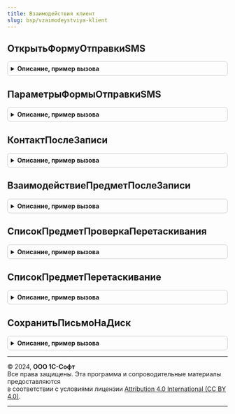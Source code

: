 ```yaml
---
title: Взаимодействия клиент
slug: bsp/vzaimodeystviya-klient
---
```



## ОткрытьФормуОтправкиSMS
<details style="margin: 1em 0; padding: 0.5em; border: 1px solid #ccc; border-radius: 6px;">

<summary style="font-weight: bold; cursor: pointer;">Описание, пример вызова</summary>

```bsl

// Открывает форму нового документа "Сообщение SMS" с переданными параметрами.
//
// Параметры:
//   ПараметрыФормы - см. ВзаимодействияКлиент.ПараметрыФормыОтправкиSMS.
//   УдалитьТекст                - Строка - не используется.
//   УдалитьПредмет              - ЛюбаяСсылка - не используется.
//   УдалитьОтправлятьВТранслите - Булево - не используется.
//
Процедура ОткрытьФормуОтправкиSMS(Знач ПараметрыФормы = Неопределено, Экспорт
```

Пример вызова
```bsl
ВзаимодействияКлиент.ОткрытьФормуОтправкиSMS(ПараметрыФормы, );
```
</details>

## ПараметрыФормыОтправкиSMS
<details style="margin: 1em 0; padding: 0.5em; border: 1px solid #ccc; border-radius: 6px;">

<summary style="font-weight: bold; cursor: pointer;">Описание, пример вызова</summary>

```bsl

// Возвращает параметры для передачи в ВзаимодействияКлиент.ОткрытьФормуОтправкиSMS.
//
// Возвращаемое значение:
//  Структура:
//   * Адресаты             - Строка
//                          - СписокЗначений
//                          - Массив - список получателей письма.
//   * Текст                - Строка - текст письма.
//   * Предмет              - ЛюбаяСсылка - предмет письма.
//   * ОтправлятьВТранслите - Булево - признак того, что сообщение при отправке должно быть преобразовано в латинские
//                                     символы.
//
Функция ПараметрыФормыОтправкиSMS() Экспорт
```

Пример вызова
```bsl
Результат = ВзаимодействияКлиент.ПараметрыФормыОтправкиSMS() 
```
</details>

## КонтактПослеЗаписи
<details style="margin: 1em 0; padding: 0.5em; border: 1px solid #ccc; border-radius: 6px;">

<summary style="font-weight: bold; cursor: pointer;">Описание, пример вызова</summary>

```bsl

// Обработчик для события формы ПослеЗаписиНаСервере. Вызывается для контакта.
//
// Параметры:
//  Форма                          - ФормаКлиентскогоПриложения - форма, для которой обрабатывается событие.
//  Объект                         - ДанныеФормыКоллекция - данные объекта хранимые в форме.
//  ПараметрыЗаписи                - Структура - структура, в которую добавляются параметры, которые потом будут
//                                               посланы с оповещением.
//  ИмяОбъектаОтправителяСообщения - Строка - имя объекта метаданных, для формы которого обрабатывается событие.
//  ПосылатьОповещение  - Булево   - признак необходимости отправки оповещения из этой процедуры.
//
Процедура КонтактПослеЗаписи(Форма,Объект,ПараметрыЗаписи,ИмяОбъектаОтправителяСообщения,ПосылатьОповещение = Истина) Экспорт
```

Пример вызова
```bsl
ВзаимодействияКлиент.КонтактПослеЗаписи(Форма, Объект, ПараметрыЗаписи, ИмяОбъектаОтправителяСообщения, ПосылатьОповещение);
```
</details>

## ВзаимодействиеПредметПослеЗаписи
<details style="margin: 1em 0; padding: 0.5em; border: 1px solid #ccc; border-radius: 6px;">

<summary style="font-weight: bold; cursor: pointer;">Описание, пример вызова</summary>

```bsl

// Обработчик для события формы ПослеЗаписиНаСервере. Вызывается для взаимодействия или предмета взаимодействия.
//
// Параметры:
//  Форма                          - ФормаКлиентскогоПриложения - форма, для которой обрабатывается событие.
//  Объект                         - ОпределяемыйТип.ПредметВзаимодействия - данные объекта хранимые в форме.
//  ПараметрыЗаписи                - Структура - структура, в которую добавляются параметры, которые потом будут
//                                               посланы с оповещением.
//  ИмяОбъектаОтправителяСообщения - Строка - имя объекта метаданных, для формы которого обрабатывается событие.
//  ПосылатьОповещение  - Булево   - признак необходимости отправки оповещения из этой процедуры.
//
Процедура ВзаимодействиеПредметПослеЗаписи(Форма,Объект,ПараметрыЗаписи,ИмяОбъектаОтправителяСообщения = "",ПосылатьОповещение = Истина) Экспорт
```

Пример вызова
```bsl
ВзаимодействияКлиент.ВзаимодействиеПредметПослеЗаписи(Форма, Объект, ПараметрыЗаписи, ИмяОбъектаОтправителяСообщения, ПосылатьОповещение);
```
</details>

## СписокПредметПроверкаПеретаскивания
<details style="margin: 1em 0; padding: 0.5em; border: 1px solid #ccc; border-radius: 6px;">

<summary style="font-weight: bold; cursor: pointer;">Описание, пример вызова</summary>

```bsl

// Обработчик для события формы ПроверкаПеретаскивания. Вызывается для списка предметов при перетаскивании в него взаимодействий.
//
// Параметры:
//  Элемент                   - ТаблицаФормы - таблица, для которой обрабатывается событие.
//  ПараметрыПеретаскивания   - ПараметрыПеретаскивания - содержит перетаскиваемое значение, тип действия и возможные
//                                                        действия при перетаскивании.
//  СтандартнаяОбработка      - Булево - признак стандартной обработки события.
//  СтрокаТаблицы             - ДанныеФормыЭлементКоллекции - строка таблицы, над которой находится курсор.
//  Поле                      - Поле - элемент управляемой формы, с которым связана данная колонка таблицы.
//
Процедура СписокПредметПроверкаПеретаскивания(Элемент, ПараметрыПеретаскивания, СтандартнаяОбработка, СтрокаТаблицы, Поле) Экспорт
```

Пример вызова
```bsl
ВзаимодействияКлиент.СписокПредметПроверкаПеретаскивания(Элемент, ПараметрыПеретаскивания, СтандартнаяОбработка, СтрокаТаблицы, Поле) 
```
</details>

## СписокПредметПеретаскивание
<details style="margin: 1em 0; padding: 0.5em; border: 1px solid #ccc; border-radius: 6px;">

<summary style="font-weight: bold; cursor: pointer;">Описание, пример вызова</summary>

```bsl

// Обработчик для события формы Перетаскивание. Вызывается для списка предметов при перетаскивании в него взаимодействий.
//
// Параметры:
//  Элемент                   - ТаблицаФормы - таблица, для которой обрабатывается событие.
//  ПараметрыПеретаскивания   - ПараметрыПеретаскивания - содержит перетаскиваемое значение, тип действия и возможные
//                                                        действия при перетаскивании.
//  СтандартнаяОбработка      - Булево - признак стандартной обработки события.
//  СтрокаТаблицы             - ДанныеФормыЭлементКоллекции - строка таблицы, над которой находится курсор.
//  Поле                      - Поле - элемент управляемой формы, с которым связана данная колонка таблицы.
//
Процедура СписокПредметПеретаскивание(Элемент, ПараметрыПеретаскивания, СтандартнаяОбработка, СтрокаТаблицы, Поле) Экспорт
```

Пример вызова
```bsl
ВзаимодействияКлиент.СписокПредметПеретаскивание(Элемент, ПараметрыПеретаскивания, СтандартнаяОбработка, СтрокаТаблицы, Поле) 
```
</details>

## СохранитьПисьмоНаДиск
<details style="margin: 1em 0; padding: 0.5em; border: 1px solid #ccc; border-radius: 6px;">

<summary style="font-weight: bold; cursor: pointer;">Описание, пример вызова</summary>

```bsl

// Сохраняет письмо на компьютер.
//
// Параметры:
//  Письмо                  - ДокументСсылка.ЭлектронноеПисьмоВходящее
//                          - ДокументСсылка.ЭлектронноеПисьмоИсходящее - письмо, которое будет сохранено.
//  УникальныйИдентификатор - УникальныйИдентификатор - уникальный идентификатор формы, из которой была вызвана команда сохранения.
//
Процедура СохранитьПисьмоНаДиск(Письмо, УникальныйИдентификатор) Экспорт
```

Пример вызова
```bsl
ВзаимодействияКлиент.СохранитьПисьмоНаДиск(Письмо, УникальныйИдентификатор) 
```
</details>

---

© 2024, **ООО 1С-Софт**  
Все права защищены. Эта программа и сопроводительные материалы предоставляются  
в соответствии с условиями лицензии [Attribution 4.0 International (CC BY 4.0)](https://creativecommons.org/licenses/by/4.0/legalcode).

---
